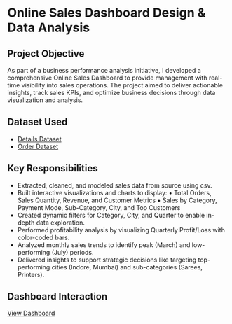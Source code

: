 # Online Sales Dashboard Design & Data Analysis
## Project Objective
As part of a business performance analysis initiative, I developed a comprehensive Online Sales Dashboard to provide management with real-time visibility into sales operations. The project aimed to deliver actionable insights, track sales KPIs, and optimize business decisions through data visualization and analysis.
## Dataset Used
- <a href="https://github.com/priti7540/Online-Sales-Dashboard/blob/main/Details.csv">Details Dataset</a>
- <a href="https://github.com/priti7540/Online-Sales-Dashboard/blob/main/Orders.csv">Order Dataset</a>
## Key Responsibilities
 - Extracted, cleaned, and modeled sales data from source using csv.
 - Built interactive visualizations and charts to display:
 • Total Orders, Sales Quantity, Revenue, and Customer Metrics
 • Sales by Category, Payment Mode, Sub-Category, City, and Top Customers
 - Created dynamic filters for Category, City, and Quarter to enable in-depth data exploration.
 - Performed profitability analysis by visualizing Quarterly Profit/Loss with color-coded bars.
 - Analyzed monthly sales trends to identify peak (March) and low-performing (July) periods.
 - Delivered insights to support strategic decisions like targeting top-performing cities (Indore, Mumbai) and sub-categories (Sarees, Printers).
   
  ## Dashboard Interaction 
  <a href="https://github.com/priti7540/Online-Sales-Dashboard/blob/main/Onln%20sale%20dashboard.png">View Dashboard</a>
